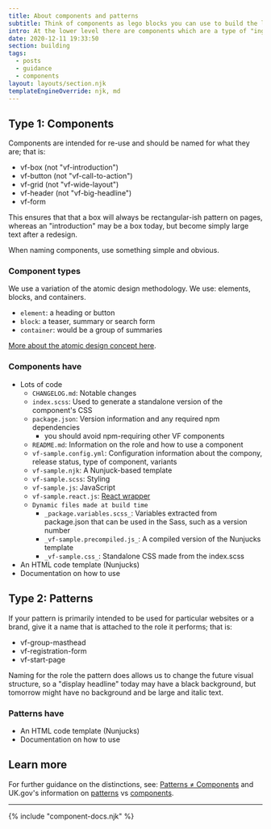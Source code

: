 ```yaml
---
title: About components and patterns
subtitle: Think of components as lego blocks you can use to build the look and content of your sites. Think of patterns as assembled packages of behaviour.
intro: At the lower level there are components which are a type of "ingredient" used to assemble into the higher level patterns with richer templates with usability guidance.
date: 2020-12-11 19:33:50
section: building
tags:
  - posts
  - guidance
  - components
layout: layouts/section.njk
templateEngineOverride: njk, md
---
```


## Type 1: Components

Components are intended for re-use and should be named for what they are; that is:

- vf-box (not "vf-introduction")
- vf-button (not "vf-call-to-action")
- vf-grid (not "vf-wide-layout")
- vf-header (not "vf-big-headline")
- vf-form

This ensures that that a box will always be rectangular-ish pattern on pages,
whereas an "introduction" may be a box today, but become simply large text after a redesign.

When naming components, use something simple and obvious.

### Component types

We use a variation of the atomic design methodology. We use: elements, blocks, and containers.

- `element`: a heading or button
- `block`: a teaser, summary or search form
- `container`: would be a group of summaries

[More about the atomic design concept here](http://bradfrost.com/blog/post/atomic-web-design/#atoms).

### Components have

- Lots of code
  - `CHANGELOG.md`: Notable changes
  - `index.scss`: Used to generate a standalone version of the component's CSS
  - `package.json`: Version information and any required npm dependencies
    - you should avoid npm-requiring other VF components
  - `README.md`: Information on the role and how to use a component
  - `vf-sample.config.yml`: Configuration information about the compony, release status, type of component, variants
  - `vf-sample.njk`: A Nunjuck-based template
  - `vf-sample.scss`: Styling
  - `vf-sample.js`: JavaScript
  - `vf-sample.react.js`: [React wrapper](https://github.com/visual-framework/vf-core/tree/develop/tools/vf-extensions-react#box-component)
  - `Dynamic files made at build time`
    - `_package.variables.scss_`: Variables extracted from package.json that can be used in the Sass, such as a version number
    - `_vf-sample.precompiled.js_`: A compiled version of the Nunjucks template
    - `_vf-sample.css_`: Standalone CSS made from the index.scss
- An HTML code template (Nunjucks)
- Documentation on how to use

## Type 2: Patterns

If your pattern is primarily intended to be used for particular websites or a brand,
give it a name that is attached to the role it performs; that is:

- vf-group-masthead
- vf-registration-form
- vf-start-page

Naming for the role the pattern does allows us to change the future visual structure,
so a "display headline" today may have a black background, but tomorrow might have no background
and be large and italic text.

### Patterns have

- An HTML code template (Nunjucks)
- Documentation on how to use

## Learn more

For further guidance on the distinctions, see: [Patterns ≠ Components](https://medium.com/eightshapes-llc/patterns-components-2ce778cbe4e8) and UK.gov's information on [patterns](https://design-system.service.gov.uk/patterns) vs [components](https://design-system.service.gov.uk/components).

<hr/>

{% include "component-docs.njk" %}
